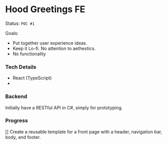 # Hood Greetings FE

Status: `POC #1`

Goals:

- Put together user experience ideas.
- Keep it Lo-fi. No attention to aethestics.
- No functionality

### Tech Details

- React (TypeScript)
-

### Backend

Initially have a RESTful API in C#, simply for prototyping.

### Progress

[] Create a reusable template for a front page with a header, navigation bar, body, and footer.
